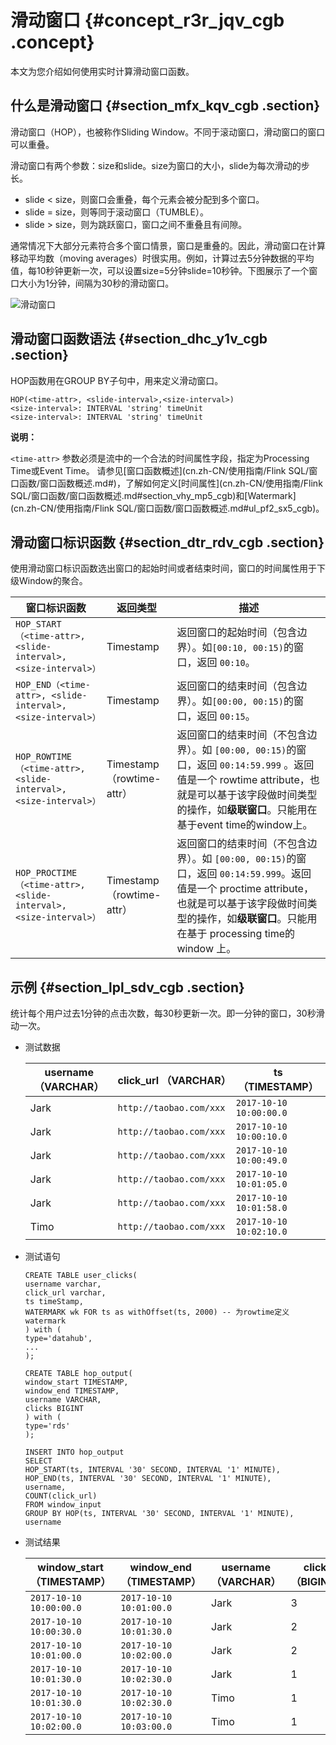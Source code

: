 # 滑动窗口 {#concept_r3r_jqv_cgb .concept}

本文为您介绍如何使用实时计算滑动窗口函数。

## 什么是滑动窗口 {#section_mfx_kqv_cgb .section}

滑动窗口（HOP），也被称作Sliding Window。不同于滚动窗口，滑动窗口的窗口可以重叠。

滑动窗口有两个参数：size和slide。size为窗口的大小，slide为每次滑动的步长。

-   slide < size，则窗口会重叠，每个元素会被分配到多个窗口。
-    slide = size，则等同于滚动窗口（TUMBLE）。
-    slide \> size，则为跳跃窗口，窗口之间不重叠且有间隙。

通常情况下大部分元素符合多个窗口情景，窗口是重叠的。因此，滑动窗口在计算移动平均数（moving averages）时很实用。例如，计算过去5分钟数据的平均值，每10秒钟更新一次，可以设置size=5分钟slide=10秒钟。下图展示了一个窗口大小为1分钟，间隔为30秒的滑动窗口。

![滑动窗口](http://static-aliyun-doc.oss-cn-hangzhou.aliyuncs.com/assets/img/40913/154857771134327_zh-CN.png)

## 滑动窗口函数语法 {#section_dhc_y1v_cgb .section}

HOP函数用在GROUP BY子句中，用来定义滑动窗口。

```
HOP(<time-attr>, <slide-interval>,<size-interval>)
<size-interval>: INTERVAL 'string' timeUnit
<size-interval>: INTERVAL 'string' timeUnit

```

**说明：** 

 `<time-attr>` 参数必须是流中的一个合法的时间属性字段，指定为Processing Time或Event Time。 请参见[窗口函数概述](cn.zh-CN/使用指南/Flink SQL/窗口函数/窗口函数概述.md#)，了解如何定义[时间属性](cn.zh-CN/使用指南/Flink SQL/窗口函数/窗口函数概述.md#section_vhy_mp5_cgb)和[Watermark](cn.zh-CN/使用指南/Flink SQL/窗口函数/窗口函数概述.md#ul_pf2_sx5_cgb)。

## 滑动窗口标识函数 {#section_dtr_rdv_cgb .section}

使用滑动窗口标识函数选出窗口的起始时间或者结束时间，窗口的时间属性用于下级Window的聚合。

|窗口标识函数|返回类型|描述|
|------|----|--|
|`HOP_START（<time-attr>, <slide-interval>, <size-interval>）`|Timestamp|返回窗口的起始时间（包含边界）。如`[00:10, 00:15)`的窗口，返回 `00:10`。|
|`HOP_END（<time-attr>, <slide-interval>, <size-interval>）`|Timestamp|返回窗口的结束时间（包含边界）。如`[00:00, 00:15)`的窗口，返回 `00:15`。|
|`HOP_ROWTIME（<time-attr>, <slide-interval>, <size-interval>）`|Timestamp（rowtime-attr）|返回窗口的结束时间（不包含边界）。如 `[00:00, 00:15)`的窗口，返回 `00:14:59.999` 。返回值是一个 rowtime attribute，也就是可以基于该字段做时间类型的操作，如**级联窗口**。只能用在基于event time的window上。|
|`HOP_PROCTIME（<time-attr>, <slide-interval>, <size-interval>）`|Timestamp（rowtime-attr）|返回窗口的结束时间（不包含边界）。如 `[00:00, 00:15)`的窗口，返回 `00:14:59.999`。返回值是一个 proctime attribute，也就是可以基于该字段做时间类型的操作，如**级联窗口**。只能用在基于 processing time的window 上。|

## 示例 {#section_lpl_sdv_cgb .section}

统计每个用户过去1分钟的点击次数，每30秒更新一次。即一分钟的窗口，30秒滑动一次。

-   测试数据

    |username （VARCHAR）|click\_url （VARCHAR）|ts （TIMESTAMP）|
    |------------------|--------------------|--------------|
    |Jark|`http://taobao.com/xxx`|`2017-10-10 10:00:00.0`|
    |Jark|`http://taobao.com/xxx`|`2017-10-10 10:00:10.0`|
    |Jark|`http://taobao.com/xxx`|`2017-10-10 10:00:49.0`|
    |Jark|`http://taobao.com/xxx`|`2017-10-10 10:01:05.0`|
    |Jark|`http://taobao.com/xxx`|`2017-10-10 10:01:58.0`|
    |Timo|`http://taobao.com/xxx`|`2017-10-10 10:02:10.0`|

-   测试语句

    ```language-SQL
    CREATE TABLE user_clicks(
    username varchar,
    click_url varchar,
    ts timeStamp,
    WATERMARK wk FOR ts as withOffset(ts, 2000) -- 为rowtime定义watermark
    ) with (
    type='datahub',
    ...
    );
    
    CREATE TABLE hop_output(
    window_start TIMESTAMP,
    window_end TIMESTAMP,
    username VARCHAR,
    clicks BIGINT
    ) with (
    type='rds'
    );
    
    INSERT INTO hop_output
    SELECT
    HOP_START(ts, INTERVAL '30' SECOND, INTERVAL '1' MINUTE),
    HOP_END(ts, INTERVAL '30' SECOND, INTERVAL '1' MINUTE),
    username,
    COUNT(click_url)
    FROM window_input
    GROUP BY HOP(ts, INTERVAL '30' SECOND, INTERVAL '1' MINUTE), username
    
    ```

-   测试结果

    |window\_start （TIMESTAMP）|window\_end （TIMESTAMP）|username （VARCHAR）|clicks （BIGINT）|
    |-------------------------|-----------------------|------------------|---------------|
    |`2017-10-10 10:00:00.0`|`2017-10-10 10:01:00.0`|Jark|3|
    |`2017-10-10 10:00:30.0`|`2017-10-10 10:01:30.0`|Jark|2|
    |`2017-10-10 10:01:00.0`|`2017-10-10 10:02:00.0`|Jark|2|
    |`2017-10-10 10:01:30.0`|`2017-10-10 10:02:30.0`|Jark|1|
    |`2017-10-10 10:01:30.0`|`2017-10-10 10:02:30.0`|Timo|1|
    |`2017-10-10 10:02:00.0`|`2017-10-10 10:03:00.0`|Timo|1|



